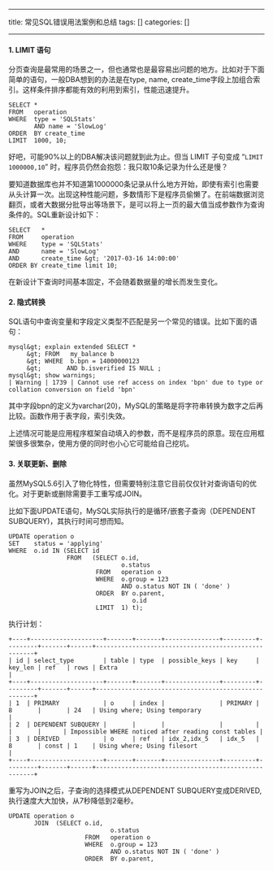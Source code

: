 
--- 
title:  常见SQL错误用法案例和总结 
tags: []
categories: [] 

---
#### 1. LIMIT 语句

分页查询是最常用的场景之一，但也通常也是最容易出问题的地方。比如对于下面简单的语句，一般DBA想到的办法是在type, name, create_time字段上加组合索引。这样条件排序都能有效的利用到索引，性能迅速提升。

```
SELECT * 
FROM   operation 
WHERE  type = 'SQLStats' 
       AND name = 'SlowLog' 
ORDER  BY create_time 
LIMIT  1000, 10; 

```

好吧，可能90%以上的DBA解决该问题就到此为止。但当 LIMIT 子句变成 “`LIMIT 1000000,10`” 时，程序员仍然会抱怨：我只取10条记录为什么还是慢？

要知道数据库也并不知道第1000000条记录从什么地方开始，即使有索引也需要从头计算一次。出现这种性能问题，多数情形下是程序员偷懒了。在前端数据浏览翻页，或者大数据分批导出等场景下，是可以将上一页的最大值当成参数作为查询条件的。SQL重新设计如下：

```
SELECT   * 
FROM     operation 
WHERE    type = 'SQLStats' 
AND      name = 'SlowLog' 
AND      create_time &gt; '2017-03-16 14:00:00' 
ORDER BY create_time limit 10;

```

在新设计下查询时间基本固定，不会随着数据量的增长而发生变化。

#### 2. 隐式转换

SQL语句中查询变量和字段定义类型不匹配是另一个常见的错误。比如下面的语句：

```
mysql&gt; explain extended SELECT * 
     &gt; FROM   my_balance b 
     &gt; WHERE  b.bpn = 14000000123 
     &gt;       AND b.isverified IS NULL ;
mysql&gt; show warnings;
| Warning | 1739 | Cannot use ref access on index 'bpn' due to type or collation conversion on field 'bpn'

```

其中字段bpn的定义为varchar(20)，MySQL的策略是将字符串转换为数字之后再比较。函数作用于表字段，索引失效。

上述情况可能是应用程序框架自动填入的参数，而不是程序员的原意。现在应用框架很多很繁杂，使用方便的同时也小心它可能给自己挖坑。

#### 3. 关联更新、删除

虽然MySQL5.6引入了物化特性，但需要特别注意它目前仅仅针对查询语句的优化。对于更新或删除需要手工重写成JOIN。

比如下面UPDATE语句，MySQL实际执行的是循环/嵌套子查询（DEPENDENT SUBQUERY)，其执行时间可想而知。

```
UPDATE operation o 
SET    status = 'applying' 
WHERE  o.id IN (SELECT id 
                FROM   (SELECT o.id, 
                               o.status 
                        FROM   operation o 
                        WHERE  o.group = 123 
                               AND o.status NOT IN ( 'done' ) 
                        ORDER  BY o.parent, 
                                  o.id 
                        LIMIT  1) t); 

```

执行计划：

```
+----+--------------------+-------+-------+---------------+---------+---------+-------+------+-----------------------------------------------------+
| id | select_type        | table | type  | possible_keys | key     | key_len | ref   | rows | Extra                                               |
+----+--------------------+-------+-------+---------------+---------+---------+-------+------+-----------------------------------------------------+
| 1  | PRIMARY            | o     | index |               | PRIMARY | 8       |       | 24   | Using where; Using temporary                        |
| 2  | DEPENDENT SUBQUERY |       |       |               |         |         |       |      | Impossible WHERE noticed after reading const tables |
| 3  | DERIVED            | o     | ref   | idx_2,idx_5   | idx_5   | 8       | const | 1    | Using where; Using filesort                         |
+----+--------------------+-------+-------+---------------+---------+---------+-------+------+-----------------------------------------------------+

```

重写为JOIN之后，子查询的选择模式从DEPENDENT SUBQUERY变成DERIVED,执行速度大大加快，从7秒降低到2毫秒。

```
UPDATE operation o 
       JOIN  (SELECT o.id, 
                            o.status 
                     FROM   operation o 
                     WHERE  o.group = 123 
                            AND o.status NOT IN ( 'done' ) 
                     ORDER  BY o.parent, 
      
```
